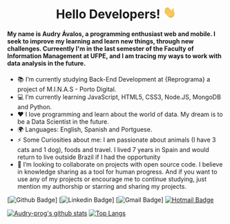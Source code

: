 <h1 align="center"> Hello Developers! <img src="https://raw.githubusercontent.com/ABSphreak/ABSphreak/master/gifs/Hi.gif" width="30px"></h1>

<h4> My name is Audry Ávalos, a programming enthusiast web and mobile. I seek to improve my learning and learn new things, through new challenges. Curreently I'm in the last semester of the Faculty of Information Management at UFPE, and I am tracing my ways to work with data analysis in the future. </h4>
 
- 📚 I’m currently studying Back-End Development at {Reprograma} a project of M.I.N.A.S - Porto Digital.
- 💻 I’m currently learning JavaScript, HTML5, CSS3, Node.JS, MongoDB and Python.
- ❤️ I love programming and learn about the world of data. My dream is to be a Data Scientist in the future.
- 🌍 Languages: English, Spanish and Portguese.
- ⚡ Some Curiosities about me: I am passionate about animals (I have 3 cats and 1 dog), foods and travel. I lived 7 years in Spain and would return to live outside Brazil if I had the opportunity
- 👯 I’m looking to collaborate on projects with open source code. I believe in knowledge sharing as a tool for human progress. And if you want to use any of my projects or encourage me to continue studying, just mention my authorship or starring and sharing my projects.

[![Github Badge](https://img.shields.io/badge/-Github-000?style=flat-square&logo=Github&logoColor=white&link=https://github.com/Audry-prog)] [![Linkedin Badge](https://img.shields.io/badge/-LinkedIn-blue?style=flat-square&logo=Linkedin&logoColor=white&link=https://www.linkedin.com/in/audry-%C3%A1valos-b902b533)] [![Gmail Badge](https://img.shields.io/badge/-Gmail-c14438?style=flat-square&logo=Gmail&logoColor=white&link=mailto:linda.audry@gmail.com)] [![Hotmail Badge](https://img.shields.io/badge/-Hotmail-0078D4?style=flat-square&logo=microsoft-outlook&logoColor=white&link=mailto:audryavalos@hotmail.com)](audryavalos@hotmail.com)

[![Audry-prog's github stats](https://github-readme-stats.vercel.app/api?username=Audry-prog&show_icons=true&theme=radical)](https://github.com/Audry-prog/github-readme-stats) [![Top Langs](https://github-readme-stats.vercel.app/api/top-langs/?username=Audry-prog&layout=compact&theme=radical)](https://github.com/Audry-prog/github-readme-stats)

